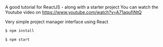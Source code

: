 A good tutorial for ReactJS - along with a starter project 
You can watch the Youtube video on https://www.youtube.com/watch?v=A71aqufiNtQ

Very simple project manager interface using React

```sh
$ npm install
```

```sh
$ npm start
```
